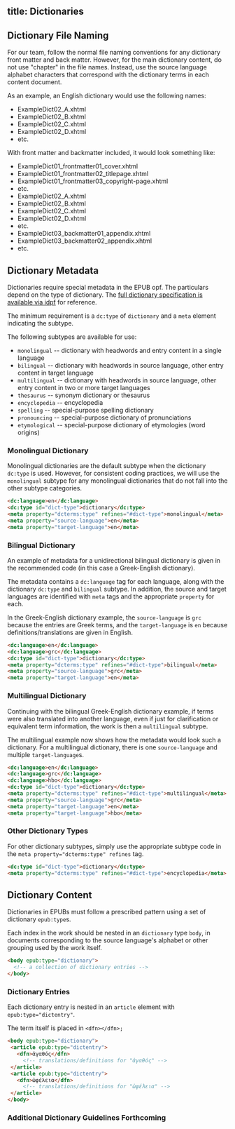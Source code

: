 title: Dictionaries
---

## Dictionary File Naming

For our team, follow the normal file naming conventions for any dictionary front matter and back matter. However, for the main dictionary content, do not use "chapter" in the file names. Instead, use the source language alphabet characters that correspond with the dictionary terms in each content document.

As an example, an English dictionary would use the following names:

* ExampleDict02_A.xhtml
* ExampleDict02_B.xhtml
* ExampleDict02_C.xhtml
* ExampleDict02_D.xhtml
* etc.

With front matter and backmatter included, it would look something like:

* ExampleDict01_frontmatter01_cover.xhtml
* ExampleDict01_frontmatter02_titlepage.xhtml
* ExampleDict01_frontmatter03_copyright-page.xhtml
* etc.
* ExampleDict02_A.xhtml
* ExampleDict02_B.xhtml
* ExampleDict02_C.xhtml
* ExampleDict02_D.xhtml
* etc.
* ExampleDict03_backmatter01_appendix.xhtml
* ExampleDict03_backmatter02_appendix.xhtml
* etc.

## Dictionary Metadata

Dictionaries require special metadata in the EPUB opf. The particulars depend on the type of dictionary. The [full dictionary specification is available via idpf](http://www.idpf.org/epub/dict/epub-dict.html) for reference.

The minimum requirement is a `dc:type` of `dictionary` and a `meta` element indicating the subtype.

The following subtypes are available for use:

* `monolingual` -- dictionary with headwords and entry content in a single language
* `bilingual` -- dictionary with headwords in source language, other entry content in target language
* `multilingual` -- dictionary with headwords in source language, other entry content in two or more target languages
* `thesaurus` -- synonym dictionary or thesaurus
* `encyclopedia` -- encyclopedia
* `spelling` -- special-purpose spelling dictionary
* `pronouncing` -- special-purpose dictionary of pronunciations
* `etymological` -- special-purpose dictionary of etymologies (word origins)

### Monolingual Dictionary

Monolingual dictionaries are the default subtype when the dictionary `dc:type` is used. However, for consistent coding practices, we will use the `monolingual` subtype for any monolingual dictionaries that do not fall into the other subtype categories.

```html
<dc:language>en</dc:language>
<dc:type id="dict-type">dictionary</dc:type>
<meta property="dcterms:type" refines="#dict-type">monolingual</meta>
<meta property="source-language">en</meta>
<meta property="target-language">en</meta>
```

### Bilingual Dictionary

An example of metadata for a unidirectional bilingual dictionary is given in the recommended code (in this case a Greek-English dictionary).

The metadata contains a `dc:language` tag for each language, along with the dictionary `dc:type` and `bilingual` subtype. In addition, the source and target languages are identified with `meta` tags and the appropriate `property` for each.

In the Greek-English dictionary example, the `source-language` is `grc` because the entries are Greek terms, and the `target-language` is `en` because definitions/translations are given in English.

```html
<dc:language>en</dc:language>
<dc:language>grc</dc:language>
<dc:type id="dict-type">dictionary</dc:type>
<meta property="dcterms:type" refines="#dict-type">bilingual</meta>
<meta property="source-language">grc</meta>
<meta property="target-language">en</meta>
```

### Multilingual Dictionary

Continuing with the bilingual Greek-English dictionary example, if terms were also translated into another language, even if just for clarification or equivalent term information, the work is then a `multilingual` subtype.

The multilingual example now shows how the metadata would look such a dictionary. For a multilingual dictionary, there is one `source-language` and multiple `target-language`s.

```html
<dc:language>en</dc:language>
<dc:language>grc</dc:language>
<dc:language>hbo</dc:language>
<dc:type id="dict-type">dictionary</dc:type>
<meta property="dcterms:type" refines="#dict-type">multilingual</meta>
<meta property="source-language">grc</meta>
<meta property="target-language">en</meta>
<meta property="target-language">hbo</meta>
```

### Other Dictionary Types

For other dictionary subtypes, simply use the appropriate subtype code in the `meta property="dcterms:type" refines` tag.

```html
<dc:type id="dict-type">dictionary</dc:type>
<meta property="dcterms:type" refines="#dict-type">encyclopedia</meta>
```

## Dictionary Content

Dictionaries in EPUBs must follow a prescribed pattern using a set of dictionary `epub:type`s.

Each index in the work should be nested in an `dictionary` type `body`, in documents corresponding to the source language's alphabet or other grouping used by the work itself.

```html
<body epub:type="dictionary">
  <!-- a collection of dictionary entries -->
</body>
```

### Dictionary Entries

Each dictionary entry is nested in an `article` element with `epub:type="dictentry"`.

The term itself is placed in `<dfn></dfn>;`

```html
<body epub:type="dictionary">
 <article epub:type="dictentry">
   <dfn>ἀγαθός</dfn>
     <!-- translations/definitions for "ἀγαθός" -->
 </article>
 <article epub:type="dictentry">
   <dfn>ὠφέλεια</dfn>
     <!-- translations/definitions for "ὠφέλεια" -->
 </article>
</body>
```

### Additional Dictionary Guidelines Forthcoming
